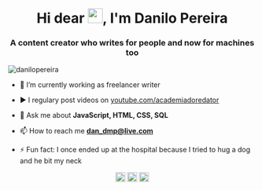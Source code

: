 <h1 align="center">Hi dear <img src="https://raw.githubusercontent.com/kaueMarques/kaueMarques/master/hi.gif" width="30px">, I'm Danilo Pereira</h1>
<h3 align="center">A content creator who writes for people and now for machines too </h3>
<p align="left"> <img src="https://komarev.com/ghpvc/?username=danilo-dmp" alt="danilopereira" /> </p>

- 🔭 I’m currently working as freelancer writer

- ▶️ I regulary post videos on [youtube.com/academiadoredator](https://youtube.com/academiadoredator)

- 💬 Ask me about **JavaScript, HTML, CSS, SQL**

- 📫 How to reach me **dan_dmp@live.com**

- ⚡ Fun fact: I once ended up at the hospital because I tried to hug a dog and he bit my neck


<p align="center">
<a href="https://linkedin.com/in/danilo-de-melo-pereira" target="blank"><img align="center" src="https://cdn.jsdelivr.net/npm/simple-icons@3.0.1/icons/linkedin.svg" alt="danilo" height="20" width="20" /></a>
<a href="https://fb.com/danilo.d.pereira" target="blank"><img align="center" src="https://cdn.jsdelivr.net/npm/simple-icons@3.0.1/icons/facebook.svg" alt="danilo" height="20" width="20" /></a>
<a href="https://instagram.com/daniloo.dmp" target="blank"><img align="center" src="https://cdn.jsdelivr.net/npm/simple-icons@3.0.1/icons/instagram.svg" alt="danilo" height="20" width="20" /></a>
</p>

<!--
**maykbrito/maykbrito** is a ✨ _special_ ✨ repository because its `README.md` (this file) appears on your GitHub profile.

Here are some ideas to get you started:

- 🔭 I’m currently working on ...
- 🌱 I’m currently learning ...
- 👯 I’m looking to collaborate on ...
- 🤔 I’m looking for help with ...
- 💬 Ask me about ...
- 📫 How to reach me: ...
- 😄 Pronouns: ...
- ⚡ Fun fact: ...
-->
